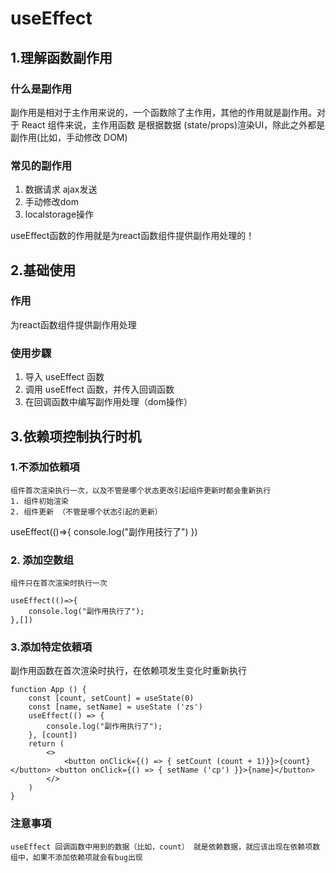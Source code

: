 # useEffect

## 1.理解函数副作用

### 什么是副作用

副作用是相对于主作用来说的，一个函数除了主作用，其他的作用就是副作用。对于 React 组件来说，主作用函数
是根据数据 (state/props)渲染UI，除此之外都是副作用(比如，手动修改 DOM)

### 常见的副作用

1. 数据请求 ajax发送
2. 手动修改dom
3. localstorage操作

useEffect函数的作用就是为react函数组件提供副作用处理的！

## 2.基础使用

### 作用

为react函数组件提供副作用处理

### 使用步驟

1. 导入 useEffect 函数
2. 调用 useEffect 函数，并传入回调函数
3. 在回调函数中编写副作用处理（dom操作）

## 3.依赖项控制执行时机

### 1.不添加依頼項

    组件首次渲染执行一次，以及不管是哪个状态更改引起组件更新时都会重新执行
    1. 组件初始渲染
    2. 组件更新 （不管是哪个状态引起的更新）

useEffect(()=>{
    console.log("副作用技行了")
})

### 2. 添加空数组

    组件只在首次渲染时执行一次

    useEffect(()=>{
        console.log("副作用执行了");
    },[])

### 3.添加特定依頼項

副作用函数在首次渲染时执行，在依赖项发生变化时重新执行

    function App () {
        const [count, setCount] = useState(0)
        const [name, setName] = useState ('zs')
        useEffect(() => {
            console.log("副作用执行了");
        }, [count])
        return (
            <>
                <button onClick={() => { setCount (count + 1)}}>{count}</button> <button onClick={() => { setName ('cp') }}>{name}</button>
            </>
        )
    }

### 注意事項

    useEffect 回调函数中用到的数据（比如，count） 就是依赖数据，就应该出现在依赖项数组中，如果不添加依赖项就会有bug出现

